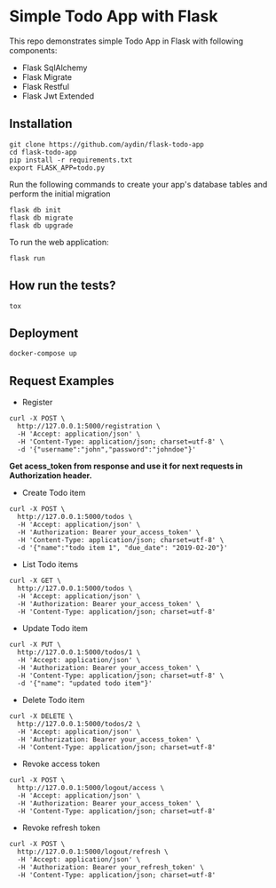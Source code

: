 # Simple Todo App with Flask

This repo demonstrates simple Todo App in Flask with following components:
* Flask SqlAlchemy
* Flask Migrate
* Flask Restful
* Flask Jwt Extended

## Installation

```shell
git clone https://github.com/aydin/flask-todo-app
cd flask-todo-app
pip install -r requirements.txt
export FLASK_APP=todo.py
```
Run the following commands to create your app's database tables and perform the initial migration
```shell
flask db init
flask db migrate
flask db upgrade
```
To run the web application:
```shell
flask run
```
## How run the tests?
```shell
tox
```

## Deployment
```shell
docker-compose up
```

## Request Examples
* Register
```shell
curl -X POST \
  http://127.0.0.1:5000/registration \
  -H 'Accept: application/json' \
  -H 'Content-Type: application/json; charset=utf-8' \
  -d '{"username":"john","password":"johndoe"}'
```
__Get acess_token from response and use it for next requests in Authorization header.__
* Create Todo item

```shell
curl -X POST \
  http://127.0.0.1:5000/todos \
  -H 'Accept: application/json' \
  -H 'Authorization: Bearer your_access_token' \
  -H 'Content-Type: application/json; charset=utf-8' \
  -d '{"name":"todo item 1", "due_date": "2019-02-20"}'
```
* List Todo items
```shell
curl -X GET \
  http://127.0.0.1:5000/todos \
  -H 'Accept: application/json' \
  -H 'Authorization: Bearer your_access_token' \
  -H 'Content-Type: application/json; charset=utf-8'
```

* Update Todo item
```shell
curl -X PUT \
  http://127.0.0.1:5000/todos/1 \
  -H 'Accept: application/json' \
  -H 'Authorization: Bearer your_access_token' \
  -H 'Content-Type: application/json; charset=utf-8' \
  -d '{"name": "updated todo item"}'
```
* Delete Todo item
```shell
curl -X DELETE \
  http://127.0.0.1:5000/todos/2 \
  -H 'Accept: application/json' \
  -H 'Authorization: Bearer your_access_token' \
  -H 'Content-Type: application/json; charset=utf-8'
```
* Revoke access token
```shell
curl -X POST \
  http://127.0.0.1:5000/logout/access \
  -H 'Accept: application/json' \
  -H 'Authorization: Bearer your_access_token' \
  -H 'Content-Type: application/json; charset=utf-8'
```
* Revoke refresh token
```shell
curl -X POST \
  http://127.0.0.1:5000/logout/refresh \
  -H 'Accept: application/json' \
  -H 'Authorization: Bearer your_refresh_token' \
  -H 'Content-Type: application/json; charset=utf-8'
```

